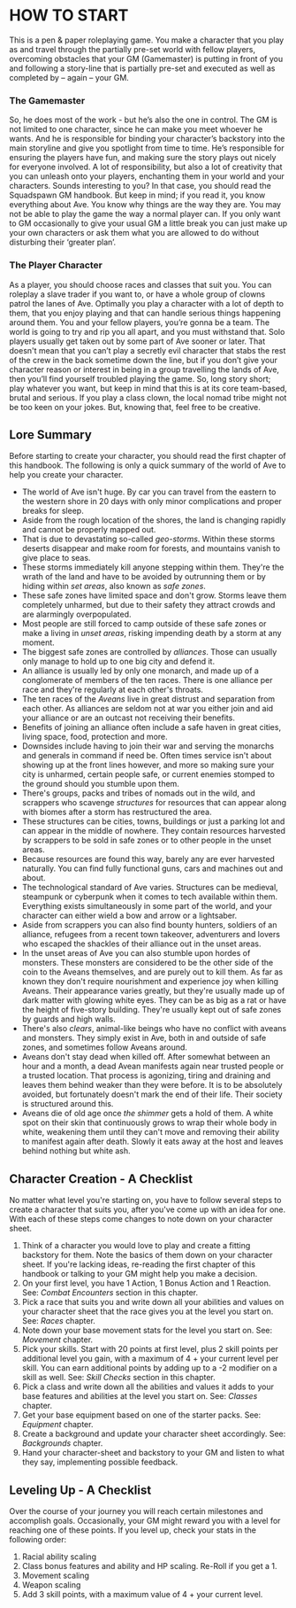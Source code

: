 # HOW TO START
This is a pen & paper roleplaying game. You make a character that you play as and travel through the partially pre-set world with fellow players, overcoming obstacles that your GM (Gamemaster) is putting in front of you and following a story-line that is partially pre-set and executed as well as completed by – again – your GM. 

### The Gamemaster
So, he does most of the work - but he’s also the one in control. The GM is not limited to one character, since he can make you meet whoever he wants. And he is responsible for binding your character’s backstory into the main storyline and give you spotlight from time to time. He’s responsible for ensuring the players have fun, and making sure the story plays out nicely for everyone involved. A lot of responsibility, but also a lot of creativity that you can unleash onto your players, enchanting them in your world and your characters. 
Sounds interesting to you? In that case, you should read the Squadspawn GM handbook. 
But keep in mind; if you read it, you know everything about Ave. You know why things are the way they are. You may not be able to play the game the way a normal player can. If you only want to GM occasionally to give your usual GM a little break you can just make up your own characters or ask them what you are allowed to do without disturbing their ‘greater plan’. 

### The Player Character
As a player, you should choose races and classes that suit you. You can roleplay a slave trader if you want to, or have a whole group of clowns patrol the lanes of Ave. Optimally you play a character with a lot of depth to them, that you enjoy playing and that can handle serious things happening around them. You and your fellow players, you’re gonna be a team. The world is going to try and rip you all apart, and you must withstand that. Solo players usually get taken out by some part of Ave sooner or later. 
That doesn't mean that you can’t play a secretly evil character that stabs the rest of the crew in the back sometime down the line, but if you don’t give your character reason or interest in being in a group travelling the lands of Ave, then you’ll find yourself troubled playing the game.
So, long story short; play whatever you want, but keep in mind that this is at its core team-based, brutal and serious. If you play a class clown, the local nomad tribe might not be too keen on your jokes. But, knowing that, feel free to be creative. 

## Lore Summary
Before starting to create your character, you should read the first chapter of this handbook. The following is only a quick summary of the world of Ave to help you create your character. 
- The world of Ave isn't huge. By car you can travel from the eastern to the western shore in 20 days with only minor complications and proper breaks for sleep. 
- Aside from the rough location of the shores, the land is changing rapidly and cannot be properly mapped out. 
- That is due to devastating so-called *geo-storms*. Within these storms deserts disappear and make room for forests, and mountains vanish to give place to seas. 
- These storms immediately kill anyone stepping within them. They're the wrath of the land and have to be avoided by outrunning them or by hiding within *set areas*, also known as *safe zones*. 
- These safe zones have limited space and don't grow. Storms leave them completely unharmed, but due to their safety they attract crowds and are alarmingly overpopulated. 
- Most people are still forced to camp outside of these safe zones or make a living in *unset areas*, risking impending death by a storm at any moment. 
- The biggest safe zones are controlled by *alliances*. Those can usually only manage to hold up to one big city and defend it. 
- An alliance is usually led by only one monarch, and made up of a conglomerate of members of the ten races. There is one alliance per race and they're regularly at each other's throats. 
- The ten races of the *Aveans* live in great distrust and separation from each other. As alliances are seldom not at war you either join and aid your alliance or are an outcast not receiving their benefits. 
- Benefits of joining an alliance often include a safe haven in great cities, living space, food, protection and more. 
- Downsides include having to join their war and serving the monarchs and generals in command if need be. Often times service isn't about showing up at the front lines however, and more so making sure your city is unharmed, certain people safe, or current enemies stomped to the ground should you stumble upon them. 
- There's groups, packs and tribes of nomads out in the wild, and scrappers who scavenge *structures* for resources that can appear along with biomes after a storm has restructured the area. 
- These structures can be cities, towns, buildings or just a parking lot and can appear in the middle of nowhere. They contain resources harvested by scrappers to be sold in safe zones or to other people in the unset areas. 
- Because resources are found this way, barely any are ever harvested naturally. You can find fully functional guns, cars and machines out and about. 
- The technological standard of Ave varies. Structures can be medieval, steampunk or cyberpunk when it comes to tech available within them. Everything exists simultaneously in some part of the world, and your character can either wield a bow and arrow or a lightsaber. 
- Aside from scrappers you can also find bounty hunters, soldiers of an alliance, refugees from a recent town takeover, adventurers and lovers who escaped the shackles of their alliance out in the unset areas. 
- In the unset areas of Ave you can also stumble upon hordes of monsters. These monsters are considered to be the other side of the coin to the Aveans themselves, and are purely out to kill them. As far as known they don't require nourishment and experience joy when killing Aveans. Their appearance varies greatly, but they're usually made up of dark matter with glowing white eyes. They can be as big as a rat or have the height of  five-story building. They're usually kept out of safe zones by guards and high walls. 
- There's also *clears*, animal-like beings who have no conflict with aveans and monsters. They simply exist in Ave, both in and outside of safe zones, and sometimes follow Aveans around. 
- Aveans don't stay dead when killed off. After somewhat between an hour and a month, a dead Avean manifests again near trusted people or a trusted location. That process is agonizing, tiring and draining and leaves them behind weaker than they were before. It is to be absolutely avoided, but fortunately doesn't mark the end of their life. Their society is structured around this. 
- Aveans die of old age once *the shimmer* gets a hold of them. A white spot on their skin that continuously grows to wrap their whole body in white, weakening them until they can't move and removing their ability to manifest again after death. Slowly it eats away at the host and leaves behind nothing but white ash. 

## Character Creation - A Checklist
No matter what level you're starting on, you have to follow several steps to create a character that suits you, after you've come up with an idea for one. With each of these steps come changes to note down on your character sheet. 
1. Think of a character you would love to play and create a fitting backstory for them. Note the basics of them down on your character sheet. If you're lacking ideas, re-reading the first chapter of this handbook or talking to your GM might help you make a decision. 
2. On your first level, you have 1 Action, 1 Bonus Action and 1 Reaction. See: *Combat Encounters* section in this chapter. 
3. Pick a race that suits you and write down all your abilities and values on your character sheet that the race gives you at the level you start on. See: *Races* chapter. 
4. Note down your base movement stats for the level you start on. See: *Movement* chapter. 
5. Pick your skills. Start with 20 points at first level, plus 2 skill points per additional level you gain, with a maximum of 4 + your current level per skill. You can earn additional points by adding up to a -2 modifier on a skill as well. See: *Skill Checks* section in this chapter. 
6. Pick a class and write down all the abilities and values it adds to your base features and abilities at the level you start on. See: *Classes* chapter. 
7. Get your base equipment based on one of the starter packs. See: *Equipment* chapter. 
8. Create a background and update your character sheet accordingly. See: *Backgrounds* chapter. 
9. Hand your character-sheet and backstory to your GM and listen to what they say, implementing possible feedback. 

## Leveling Up - A Checklist
Over the course of your journey you will reach certain milestones and accomplish goals. Occasionally, your GM might reward you with a level for reaching one of these points. 
If you level up, check your stats in the following order: 
1. Racial ability scaling
2. Class bonus features and ability and HP scaling. Re-Roll if you get a 1. 
3. Movement scaling
4. Weapon scaling
5. Add 3 skill points, with a maximum value of 4 + your current level. 

